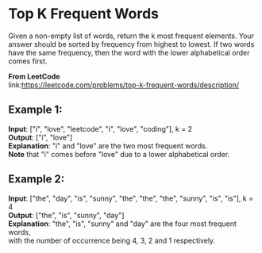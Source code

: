 # Top K Frequent Words
Given a non-empty list of words, return the k most frequent elements.
Your answer should be sorted by frequency from highest to lowest. If two words have the same frequency, then the word with the lower alphabetical order comes first.

**From LeetCode**
<br />link:https://leetcode.com/problems/top-k-frequent-words/description/

## Example 1:
**Input**: ["i", "love", "leetcode", "i", "love", "coding"], k = 2
<br />**Output**: ["i", "love"]
<br />**Explanation**: "i" and "love" are the two most frequent words.
<br />**Note** that "i" comes before "love" due to a lower alphabetical order.
## Example 2:
**Input**: ["the", "day", "is", "sunny", "the", "the", "the", "sunny", "is", "is"], k = 4
<br />**Output**: ["the", "is", "sunny", "day"]
<br />**Explanation**: "the", "is", "sunny" and "day" are the four most frequent words,
<br />with the number of occurrence being 4, 3, 2 and 1 respectively.

